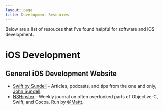 ```yaml
---
layout: page
title: Development Resources
---
```


Below are a list of resouces that I've found helpful for software and iOS development.

# iOS Development

## General iOS Development Website
* [Swift by Sundell](https://www.swiftbysundell.com) - Articles, podcasts, and tips from the one and only, [John Sundell](https://twitter.com/johnsundell).
* [NSHipster](https://www.swiftbysundell.com) - Weekly journal on often overlooked parts of Objective-C, Swift, and Cocoa. Run by [@Mattt](https://twitter.com/mattt).
